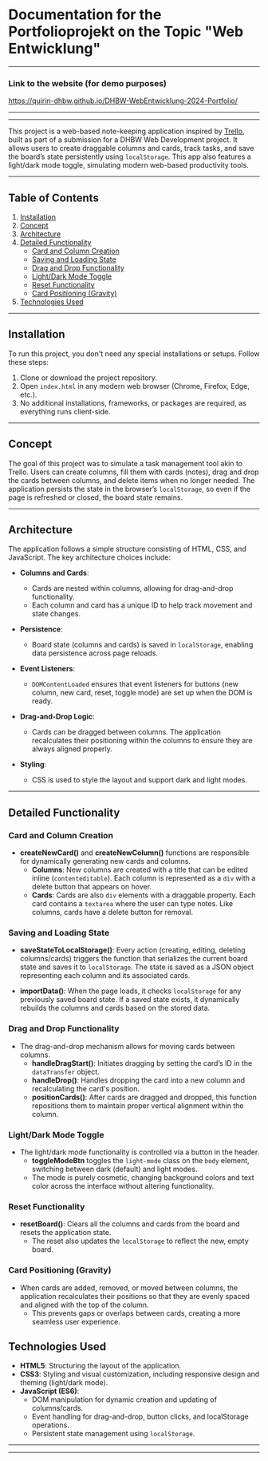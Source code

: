 # Documentation for the Portfolioprojekt on the Topic "Web Entwicklung"

---

### Link to the website (for demo purposes)
https://quirin-dhbw.github.io/DHBW-WebEntwicklung-2024-Portfolio/


---
---

This project is a web-based note-keeping application inspired by [Trello](https://trello.com/), built as part of a submission for a DHBW Web Development project. It allows users to create draggable columns and cards, track tasks, and save the board’s state persistently using `localStorage`. This app also features a light/dark mode toggle, simulating modern web-based productivity tools.

---

## **Table of Contents**
1. [Installation](#installation)
2. [Concept](#concept)
3. [Architecture](#architecture)
4. [Detailed Functionality](#detailed-functionality)
   - [Card and Column Creation](#card-and-column-creation)
   - [Saving and Loading State](#saving-and-loading-state)
   - [Drag and Drop Functionality](#drag-and-drop-functionality)
   - [Light/Dark Mode Toggle](#light-dark-mode-toggle)
   - [Reset Functionality](#reset-functionality)
   - [Card Positioning (Gravity)](#card-positioning-gravity)
6. [Technologies Used](#technologies-used)

---

## **Installation**

To run this project, you don't need any special installations or setups. Follow these steps:

1. Clone or download the project repository.
2. Open `index.html` in any modern web browser (Chrome, Firefox, Edge, etc.).
3. No additional installations, frameworks, or packages are required, as everything runs client-side.

---

## **Concept**

The goal of this project was to simulate a task management tool akin to Trello. Users can create columns, fill them with cards (notes), drag and drop the cards between columns, and delete items when no longer needed. The application persists the state in the browser’s `localStorage`, so even if the page is refreshed or closed, the board state remains.

---

## **Architecture**

The application follows a simple structure consisting of HTML, CSS, and JavaScript. The key architecture choices include:

- **Columns and Cards**: 
   - Cards are nested within columns, allowing for drag-and-drop functionality. 
   - Each column and card has a unique ID to help track movement and state changes.
   
- **Persistence**: 
   - Board state (columns and cards) is saved in `localStorage`, enabling data persistence across page reloads.
   
- **Event Listeners**:
   - `DOMContentLoaded` ensures that event listeners for buttons (new column, new card, reset, toggle mode) are set up when the DOM is ready.
   
- **Drag-and-Drop Logic**:
   - Cards can be dragged between columns. The application recalculates their positioning within the columns to ensure they are always aligned properly. 
   
- **Styling**: 
   - CSS is used to style the layout and support dark and light modes.

---

## **Detailed Functionality**

### **Card and Column Creation**

- **createNewCard()** and **createNewColumn()** functions are responsible for dynamically generating new cards and columns.
  - **Columns**: New columns are created with a title that can be edited inline (`contenteditable`). Each column is represented as a `div` with a delete button that appears on hover.
  - **Cards**: Cards are also `div` elements with a draggable property. Each card contains a `textarea` where the user can type notes. Like columns, cards have a delete button for removal.

### **Saving and Loading State**

- **saveStateToLocalStorage()**: Every action (creating, editing, deleting columns/cards) triggers the function that serializes the current board state and saves it to `localStorage`. The state is saved as a JSON object representing each column and its associated cards.
  
- **importData()**: When the page loads, it checks `localStorage` for any previously saved board state. If a saved state exists, it dynamically rebuilds the columns and cards based on the stored data.

### **Drag and Drop Functionality**

- The drag-and-drop mechanism allows for moving cards between columns.
  - **handleDragStart()**: Initiates dragging by setting the card’s ID in the `dataTransfer` object.
  - **handleDrop()**: Handles dropping the card into a new column and recalculating the card's position.
  - **positionCards()**: After cards are dragged and dropped, this function repositions them to maintain proper vertical alignment within the column.

### **Light/Dark Mode Toggle**

- The light/dark mode functionality is controlled via a button in the header.
  - **toggleModeBtn** toggles the `light-mode` class on the `body` element, switching between dark (default) and light modes.
  - The mode is purely cosmetic, changing background colors and text color across the interface without altering functionality.

### **Reset Functionality**

- **resetBoard()**: Clears all the columns and cards from the board and resets the application state.
  - The reset also updates the `localStorage` to reflect the new, empty board.

### **Card Positioning (Gravity)**

- When cards are added, removed, or moved between columns, the application recalculates their positions so that they are evenly spaced and aligned with the top of the column.
  - This prevents gaps or overlaps between cards, creating a more seamless user experience.


## **Technologies Used**

- **HTML5**: Structuring the layout of the application.
- **CSS3**: Styling and visual customization, including responsive design and theming (light/dark mode).
- **JavaScript (ES6)**: 
   - DOM manipulation for dynamic creation and updating of columns/cards.
   - Event handling for drag-and-drop, button clicks, and localStorage operations.
   - Persistent state management using `localStorage`.

---
---

